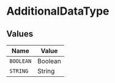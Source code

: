 # AdditionalDataType


## Values

| Name      | Value     |
| --------- | --------- |
| `BOOLEAN` | Boolean   |
| `STRING`  | String    |